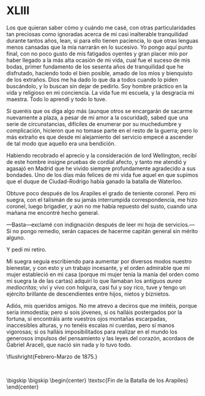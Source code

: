 # XLIII

Los que quieran saber cómo y cuándo me casé, con otras particularidades tan
preciosas como ignoradas acerca de mi casi inalterable tranquilidad durante
tantos años, lean, si para ello tienen paciencia, lo que otras lenguas menos
cansadas que la mía narrarán en lo sucesivo. Yo pongo aquí punto final, con no
poco gusto de mis fatigados oyentes y gran placer mío por haber llegado a la
más alta ocasión de mi vida, cual fue el suceso de mis bodas, primer fundamento
de los sesenta años de tranquilidad que he disfrutado, haciendo todo el bien
posible, amado de los míos y bienquisto de los extraños. Dios me ha dado lo que
da a todos cuando lo piden buscándolo, y lo buscan sin dejar de pedirlo. Soy
hombre práctico en la vida y religioso en mi conciencia. La vida fue mi
escuela, y la desgracia mi maestra. Todo lo aprendí y todo lo tuve.

Si queréis que os diga algo más (aunque otros se encargarán de sacarme
nuevamente a plaza, a pesar de mi amor a la oscuridad), sabed que una serie de
circunstancias, difíciles de enumerar por su muchedumbre y complicación,
hicieron que no tomase parte en el resto de la guerra; pero lo más extraño es
que desde mi alejamiento del servicio empecé a ascender de tal modo que aquello
era una bendición.

Habiendo recobrado el aprecio y la consideración de lord Wellington, recibí de
este hombre insigne pruebas de cordial afecto, y tanto me atendió y agasajó en
Madrid que he vivido siempre profundamente agradecido a sus bondades. Uno de
los días más felices de mi vida fue aquel en que supimos que el duque de
Ciudad-Rodrigo había ganado la batalla de Waterloo.

Obtuve poco después de los Arapiles el grado de teniente coronel. Pero mi
suegra, con el talismán de su jamás interrumpida correspondencia, me hizo
coronel, luego brigadier, y aún no me había repuesto del susto, cuando una
mañana me encontré hecho general.

—Basta—exclamé con indignación después de leer mi hoja de servicios.—Si no
pongo remedio, serán capaces de hacerme capitán general sin mérito alguno.

Y pedí mi retiro.

Mi suegra seguía escribiendo para aumentar por diversos modos nuestro
bienestar, y con esto y un trabajo incesante, y el orden admirable que mi mujer
estableció en mi casa (porque mi mujer tenía la manía del orden como mi suegra
la de las cartas) adquirí lo que llamaban los antiguos *aurea mediocritas*;
viví y vivo con holgura, casi fui y soy rico, tuve y tengo un ejército
brillante de descendientes entre hijos, nietos y biznietos.

Adiós, mis queridos amigos. No me atrevo a deciros que me imitéis, porque sería
inmodestia; pero si sois jóvenes, si os halláis postergados por la fortuna, si
encontráis ante vuestros ojos montañas escarpadas, inaccesibles alturas, y no
tenéis escalas ni cuerdas, pero sí manos vigorosas; si os halláis
imposibilitados para realizar en el mundo los generosos impulsos del
pensamiento y las leyes del corazón, acordaos de Gabriel Araceli, que nació sin
nada y lo tuvo todo.

<!---
<div style="text-align:right">Febrero-Marzo de 1875.</div>
<p> </p>
-->

\flushright{Febrero-Marzo de 1875.} 

<!---
<div style="text-align:center; font-variant:small-caps;">Fin de la Batalla de los Arapiles</div>
-->

<p> </p>

\bigskip
\bigskip
\begin{center}
\textsc{Fin de la Batalla de los Arapiles}
\end{center}
